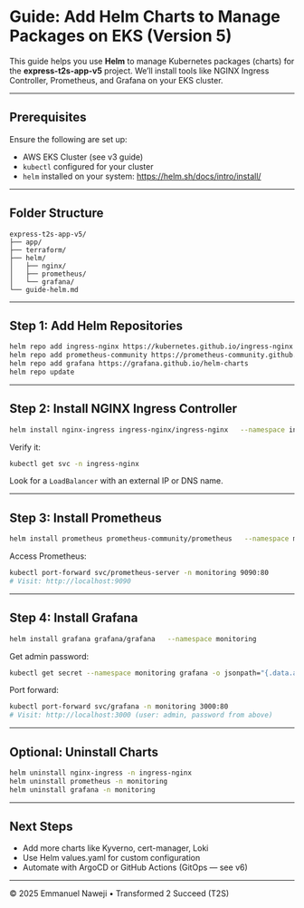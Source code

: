 
# Guide: Add Helm Charts to Manage Packages on EKS (Version 5)

This guide helps you use **Helm** to manage Kubernetes packages (charts) for the **express-t2s-app-v5** project. We’ll install tools like NGINX Ingress Controller, Prometheus, and Grafana on your EKS cluster.

---

## Prerequisites

Ensure the following are set up:

- AWS EKS Cluster (see v3 guide)
- `kubectl` configured for your cluster
- `helm` installed on your system: https://helm.sh/docs/intro/install/

---

## Folder Structure

```
express-t2s-app-v5/
├── app/
├── terraform/
├── helm/
│   ├── nginx/
│   ├── prometheus/
│   └── grafana/
└── guide-helm.md
```

---

## Step 1: Add Helm Repositories

```bash
helm repo add ingress-nginx https://kubernetes.github.io/ingress-nginx
helm repo add prometheus-community https://prometheus-community.github.io/helm-charts
helm repo add grafana https://grafana.github.io/helm-charts
helm repo update
```

---

## Step 2: Install NGINX Ingress Controller

```bash
helm install nginx-ingress ingress-nginx/ingress-nginx   --namespace ingress-nginx --create-namespace
```

Verify it:

```bash
kubectl get svc -n ingress-nginx
```

Look for a `LoadBalancer` with an external IP or DNS name.

---

## Step 3: Install Prometheus

```bash
helm install prometheus prometheus-community/prometheus   --namespace monitoring --create-namespace
```

Access Prometheus:

```bash
kubectl port-forward svc/prometheus-server -n monitoring 9090:80
# Visit: http://localhost:9090
```

---

## Step 4: Install Grafana

```bash
helm install grafana grafana/grafana   --namespace monitoring
```

Get admin password:

```bash
kubectl get secret --namespace monitoring grafana -o jsonpath="{.data.admin-password}" | base64 --decode ; echo
```

Port forward:

```bash
kubectl port-forward svc/grafana -n monitoring 3000:80
# Visit: http://localhost:3000 (user: admin, password from above)
```

---

## Optional: Uninstall Charts

```bash
helm uninstall nginx-ingress -n ingress-nginx
helm uninstall prometheus -n monitoring
helm uninstall grafana -n monitoring
```

---

## Next Steps

- Add more charts like Kyverno, cert-manager, Loki
- Use Helm values.yaml for custom configuration
- Automate with ArgoCD or GitHub Actions (GitOps — see v6)

---

© 2025 Emmanuel Naweji • Transformed 2 Succeed (T2S)

